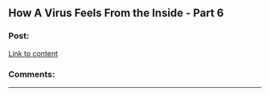 ## How A Virus Feels From the Inside - Part 6

### Post:

[Link to content](http://lifeinafreemarket.tumblr.com/post/111846579728/how-a-virus-feels-from-the-inside-part-6)

### Comments:

---

